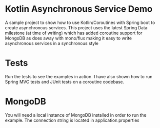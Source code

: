 # Kotlin Asynchronous Service Demo
A sample project to show how to use Kotlin/Coroutines with Spring boot to create asynchronous services.
This project uses the latest Spring Data milestone (at time of writing) which has added coroutine support for
MongoDB as does away with mono/flux making it easy to write asynchronous services in a synchronous style

# Tests
Run the tests to see the examples in action. I have also shown how to run Spring MVC tests and JUnit tests on a 
coroutine codebase. 

# MongoDB
You will need a local instance of MongoDB installed in order to run the example. The connection string is located
in application.properties 
